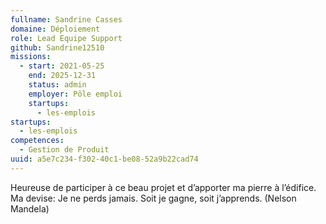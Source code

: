 ```yaml
---
fullname: Sandrine Casses
domaine: Déploiement
role: Lead Equipe Support
github: Sandrine12510
missions:
  - start: 2021-05-25
    end: 2025-12-31
    status: admin
    employer: Pôle emploi
    startups:
      - les-emplois
startups:
  - les-emplois
competences:
  - Gestion de Produit
uuid: a5e7c234-f302-40c1-be08-52a9b22cad74
---
```

Heureuse de participer à ce beau projet et d’apporter ma pierre à l’édifice. Ma devise: Je
  ne perds jamais. Soit je gagne, soit j’apprends. (Nelson Mandela)
